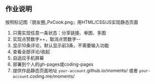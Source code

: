 ## 作业说明

按照标记图『朋友圈_PxCook.png』用HTML/CSS/JS实现静态页面

1. 只需实现任意一条状态：分享链接、单图、多图
2. 实现点赞数字++，取消点赞数字--
3. 显示10条评论，默认显示前3条，不需要输入功能
4. 查看全部评论/收起
5. 自适应手机屏幕
6. 部署到个人的gh-pages或coding-pages
7. 提供作品静态页面地址 `your-account`.github.io/moments/ 或者 `your-account`.coding.me/moments/